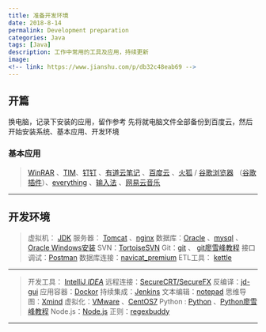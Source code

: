 ```yaml
---
title: 准备开发环境
date: 2018-8-14
permalink: Development preparation
categories: Java 
tags: [Java]
description: 工作中常用的工具及应用，持续更新
image: 
<!-- link: https://www.jianshu.com/p/db32c48eab69 -->
---
```

<p class="description"></p>


## 开篇 
换电脑，记录下安装的应用，留作参考
先将就电脑文件全部备份到百度云，然后开始安装系统、基本应用、开发环境
### **基本应用** 
> [WinRAR](http://www.winrar.com.cn/) 、[TIM](http://office.qq.com/download.html)、[钉钉](https://www.dingtalk.com/?source=2202&lwfrom=2017120202092064209309201) 、[有道云笔记](http://note.youdao.com/) 、[百度云]() 、[火狐](http://www.firefox.com.cn/) / [谷歌浏览器](https://pc.qq.com/detail/1/detail_2661.html) （[谷歌插件]()）、[everything](https://pc.qq.com/detail/1/detail_1061.html) 、[输入法](https://pinyin.sogou.com/) 、[网易云音乐](https://music.163.com/#/download)

<!-- more -->

---

## 开发环境
>虚拟机：      [JDK](https://www.jianshu.com/p/1d68f76d9b38) 
>服务器： [Tomcat](http://blog.51cto.com/freeloda/1299644) 、[nginx](https://github.com/aalansehaiyang/technology-talk/blob/master/web/Nginx.md)
>数据库：[Oracle](http://www.oracle.com/technetwork/cn/database/enterprise-edition/downloads/index.html) 、[mysql](https://www.mysql.com/downloads/) 、[Oracle Windows安装](https://www.jianshu.com/p/69cd985d7111)
>SVN：[TortoiseSVN](https://tortoisesvn.net/downloads.html)
>Git：[git](https://www.git-scm.com/download/)  、 [git廖雪峰教程](https://www.liaoxuefeng.com/wiki/0013739516305929606dd18361248578c67b8067c8c017b000)
>接口调试：[Postman](https://www.getpostman.com/)
>数据库连接：[navicat_premium](https://blog.csdn.net/MAOZEXIJR/article/details/77773860?locationNum=7&fps=1)
>ETL工具： [kettle](http://www.kettle.net.cn/)

---

>开发工具： [IntelliJ *IDEA*](http://www.baidu.com/link?url=AVgZmK7jFqgK1tIQYWx5fS9kcyi5n8BjjtJ_-NuEumK-9FvfUqzCSasGxEw_-x-JkV8LbS_JMBKwbjxzd3n7SFhTd4osDQEsT6_5XF0vtd_)
>远程连接：[SecureCRT/SecureFX](https://jingyan.baidu.com/article/c1a3101ea80badde656deb83.html)
>反编译：[jd-gui](http://www.softpedia.com/get/Programming/Debuggers-Decompilers-Dissasemblers/JD-GUI.shtml)
>应用容器：[Dockor](https://www.docker.com/get-started) 
>持续集成：[Jenkins](https://blog.csdn.net/qq_26848099/article/details/78901240)
>文本编辑：[notepad](https://notepad-plus-plus.org/)
>思维导图：[Xmind](https://www.xmind.cn/zen/)
>虚拟化：[VMware](https://www.vmware.com/cn.html) 、[CentOS7](https://www.centos.org/download/)
>Python : [Python](https://www.python.org/) 、[Python廖雪峰教程](https://www.liaoxuefeng.com/wiki/0014316089557264a6b348958f449949df42a6d3a2e542c000)
> Node.js：[Node.js](https://nodejs.org/zh-cn/)
> 正则：[regexbuddy](http://www.pc0359.cn/downinfo/41229.html)

<hr />

